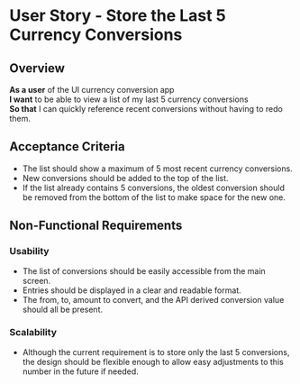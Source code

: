# User Story - Store the Last 5 Currency Conversions

## Overview

**As a user** of the UI currency conversion app  
**I want** to be able to view a list of my last 5 currency conversions  
**So that** I can quickly reference recent conversions without having to redo them.

## Acceptance Criteria

- The list should show a maximum of 5 most recent currency conversions.
- New conversions should be added to the top of the list.
- If the list already contains 5 conversions, the oldest conversion should be removed from the bottom of the list to make space for the new one.

## Non-Functional Requirements

### Usability

- The list of conversions should be easily accessible from the main screen.
- Entries should be displayed in a clear and readable format.
- The from, to, amount to convert, and the API derived conversion value should all be present.

### Scalability

- Although the current requirement is to store only the last 5 conversions, the design should be flexible enough to allow easy adjustments to this number in the future if needed.
